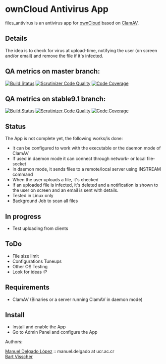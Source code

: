 # ownCloud Antivirus App   

files_antivirus is an antivirus app for [ownCloud](https://github.com/owncloud) based on [ClamAV](http://www.clamav.net).

## Details

The idea is to check for virus at upload-time, notifying the user (on screen and/or email) and
remove the file if it's infected.

## QA metrics on master branch:

[![Build Status](https://travis-ci.org/owncloud/files_antivirus.svg?branch=master)](https://travis-ci.org/owncloud/files_antivirus/branches)
[![Scrutinizer Code Quality](https://scrutinizer-ci.com/g/owncloud/files_antivirus/badges/quality-score.png?b=master)](https://scrutinizer-ci.com/g/owncloud/files_antivirus/?branch=master)
[![Code Coverage](https://scrutinizer-ci.com/g/owncloud/files_antivirus/badges/coverage.png?b=master)](https://scrutinizer-ci.com/g/owncloud/files_antivirus/?branch=master)

## QA metrics on stable9.1 branch:

[![Build Status](https://travis-ci.org/owncloud/files_antivirus.svg?branch=stable9.1)](https://travis-ci.org/owncloud/files_antivirus/branches)
[![Scrutinizer Code Quality](https://scrutinizer-ci.com/g/owncloud/files_antivirus/badges/quality-score.png?b=stable9.1)](https://scrutinizer-ci.com/g/owncloud/files_antivirus/?branch=stable9.1)
[![Code Coverage](https://scrutinizer-ci.com/g/owncloud/files_antivirus/badges/coverage.png?b=stable9.1)](https://scrutinizer-ci.com/g/owncloud/files_antivirus/?branch=stable9.1)

## Status

The App is not complete yet, the following works/is done:
* It can be configured to work with the executable or the daemon mode of ClamAV
* If used in daemon mode it can connect through network- or local file-socket
* In daemon mode, it sends files to a remote/local server using INSTREAM command
* When the user uploads a file, it's checked
* If an uploaded file is infected, it's deleted and a notification is shown to the user on screen and an email is sent with details.
* Tested in Linux only
* Background Job to scan all files

## In progress

* Test uploading from clients

## ToDo

* File size limit
* Configurations Tuneups
* Other OS Testing
* Look for ideas :P

## Requirements

* ClamAV (Binaries or a server running ClamAV in daemon mode)


## Install

* Install and enable the App
* Go to Admin Panel and configure the App


Authors:

[Manuel Delgado López](https://github.com/valarauco/) :: manuel.delgado at ucr.ac.cr  
[Bart Visscher](https://github.com/bartv2/)
